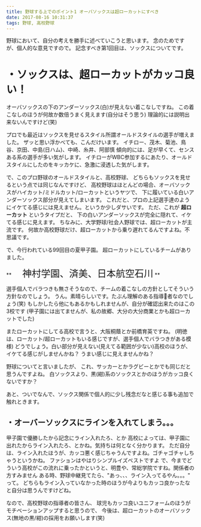 ```yaml
---
title: 野球する上でのポイント1 オーバソックスは超ローカットにすべき
date: 2017-08-16 10:31:37
tags: 野球, 高校野球
---
```


野球において、自分の考えを勝手に述べていこうと思います。
念のためですが、個人的な意見ですので。
記念すべき第1回目は、ソックスについてです。

<!-- more -->

#  ・ソックスは、超ローカットがカッコ良い！

オーバソックスの下のアンダーソックス(白)が見えない着こなしですね。
この着こなしのほうが何故か数倍うまく見えます(自分はそう思う)
理論的には説明出来ないんですけど(笑)

プロでも最近はソックスを見せるスタイル所謂オールドスタイルの選手が増えました。
ザッと思い浮かべても、こんだけいます。
イチロー、茂木、菊池、鳥谷、京田、中島(日ハム)、中崎、糸井、阿部慎
傾向的には、足が早くて、センスある系の選手が多い気がします。
イチローがWBC参加するにあたり、オールドスタイルにしたのをキッカケに、急激に浸透した気がします。

で、このプロ野球のオールドスタイルと、高校野球、
どちらもソックスを見せるという点では同じなんですけど、
高校野球はほとんどの場合、オーバソックスがハイカット/ミドルカット/ローカットというヤツで、
下に履いている白いアンダーソックス部分が見えてしまいます。
これだと、プロの上記選手達のようにイケてる感じには見えません。というか少しダサいです。
ただ、これが **超ローカット** というタイプだと、
下の白いアンダーソックスが完全に隠れて、イケてる感じに見えます。
ちなみに、大学野球/社会人野球では、超ローカットが主流です。
何故か高校野球だけ、超ローカットから乗り遅れてるんですよね。不思議です。

で、今行われている99回目の夏甲子園。
超ローカットにしているチームがありました。

** <span style="font-size: 25px">　神村学園、済美、日本航空石川</span> **

選手個人でバラつきも無さそうなので、チームの着こなしの方針としてそういう方針なのでしょう。
うん。素晴らしいです。たぶん理解のある指導者なのでしょう(笑)
もしかしたら他にもあるかもしれませんが、自分が確認出来たのはこの3校です
(甲子園には出てませんが、私の故郷、大分の大分商業とかも超ローカットでした)

またローカットにしてる高校で言うと、大阪桐蔭とか前橋育英ですね。
(明徳は、ローカット/超ローカットもいる感じですが、選手個人でバラつきがある模様)
どうでしょう。白い部分が見えない(見えてる範囲が少ない)高校のほうが、
イケてる感じがしませんかね？ うまい感じに見えませんかね？

野球についてと言いましたが、
これ、サッカーとかラグビーとかでも同じだと思うんですよね。
白ソックスより、黒(紺)系のソックスとかのほうがカッコ良くないですか？


あと、ついでなんで、ソックス関係で個人的に少し残念だなと感じる事も追加で触れときます。
## ・オーバーソックスにラインを入れてしまう。。。

甲子園で優勝したから記念にライン入れたろ、とか
高校によっては、甲子園に出れたからライン入れたろ、とかね。気持ちは何となく分かります。
ただ自分は、ライン入れたほうが、カッコ悪く感じちゃうんですよね。ゴチャゴチャしちゃうというかね。
ファションはやはりシンプルイズベストですよ
で、今までどういう高校がこの流れに乗ったかというと、明豊や、常総学院ですね。関係者の方すみません
ある時、野球中継見てたら、"あっ、、、ライン入ってるやん。。。" って。
どちらもライン入っていなかった時のほうが今よりもカッコ良かったなと自分は思うんですけどね。


なので、高校野球の指導者の皆さん、
球児もカッコ良いユニフォームのほうがモチベーションアップすると思うので、
今後は、超ローカットのオーバソックス(無地の黒/紺)の採用をお願いします(笑)
